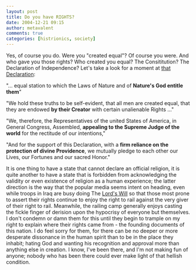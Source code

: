 ```yaml
---
layout: post
title: Do you have RIGHTS?
date: 2004-12-21 09:15
author: metavalent
comments: true
categories: [histrionics, society]
---
```

Yes, of course you do. Were you "created equal"? Of course you were. And who gave you those rights? Who created you equal? The Consititution? The Declaration of Independence? Let's take a look for a moment at <a href="http://www.archives.gov/national_archives_experience/charters/declaration_transcript.html">that Declaration</a>:

"... equal station to which the Laws of Nature and of <strong>Nature's God entitle them</strong>"

"We hold these truths to be self-evident, that all men are created equal, that they are endowed <strong>by their Creator</strong> with certain unalienable Rights ..."

"We, therefore, the Representatives of the united States of America, in General Congress, Assembled, <strong>appealing to the Supreme Judge of the world</strong> for the rectitude of our intentions,"

"And for the support of this Declaration, with a <strong>firm reliance on the protection of divine Providence</strong>, we mutually pledge to each other our Lives, our Fortunes and our sacred Honor."

It is one thing to have a state that cannot declare an official religion, it is quite another to have a state that is forbidden from acknowledging the validity or even existence of religion as a human experience; the latter direction is the way that the popular media seems intent on heading, even while troops in Iraq are busy doing The <a href="http://tinyurl.com/5jayu">Lord's Will</a> so that those most prone to assert their rights continue to enjoy the right to rail against the very giver of their right to rail. Meanwhile, the railing camp generally enjoys casting the fickle finger of derision upon the hypocrisy of everyone but themselves. I don't condemn or damn them for this until they begin to trample on my right to explain where their rights came from - the founding documents of this nation. I do feel sorry for them, for there can be no deeper or more desperate dissonance in the human spirit than to be in the place they inhabit; hating God and wanting his recognition and approval more than anything else in creation. I know, I've been there, and I'm not making fun of anyone; nobody who has been there could ever make light of that hellish condition.

